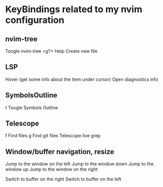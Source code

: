 # KeyBindings related to my nvim configuration

## nvim-tree
<Leader-e> Toogle nvim-tree
<g?> Help
<a> Create new file

## LSP
<K> Hover (get some info about the item under cursor)
<gl> Open diagnostics info

## SymbolsOutline
<leader>t Toogle Symbols Outline 

## Telescope
<leader>f Find files
<leader>g Find git files
<C-t> Telescope live grep


## Window/buffer navigation, resize
<C-h> Jump to the window on the left
<C-j> Jump to the window down
<C-k> Jump to the window up
<C-l> Jump to the window on the right

<S-h> Switch to buffer on the right
<S-l> Switch to buffer on the left


